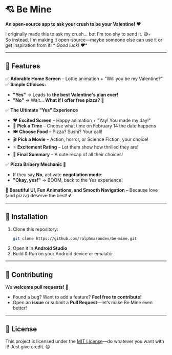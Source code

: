 # 💘 Be Mine

**An open-source app to ask your crush to be your Valentine!** ❤️

I originally made this to ask my crush… but I'm too shy to send it. 😅💀  
So instead, I'm making it open-source—maybe someone else can use it or get inspiration from it! *
*Good luck! ❤️**

---

## 🎉 Features

✅ **Adorable Home Screen** – Lottie animation + "Will you be my Valentine?"  
✅ **Simple Choices:**

- **"Yes"** → Leads to **the best Valentine's plan ever!**
- **"No"** → Wait... **What if I offer free pizza? 🍕**

✅ **The Ultimate "Yes" Experience**

- ❤️ **Excited Screen** – Happy animation + "Yay! You made my day!"
- 📅 **Pick a Time** – Choose what time on February 14 the date happens
- 🍽️ **Choose Food** – Pizza? Sushi? Your call!
- 🎬 **Pick a Movie** – Action, horror, or Science Fiction, your choice!
- ⭐ **Excitement Rating** – Let them show how thrilled they are!
- 📜 **Final Summary** – A cute recap of all their choices!

✅ **Pizza Bribery Mechanic 🍕**

- If they say **No**, activate **negotiation mode**:
- **"Okay, yes!"** → BOOM, back to the Yes experience!

🎨 **Beautiful UI, Fun Animations, and Smooth Navigation** – Because love (and pizza) deserve the
best! 💕

---

## 🚀 Installation

1. Clone this repository:
   ```sh
   git clone https://github.com/ralphmarondev/be-mine.git
   ```
2. Open it in **Android Studio**
3. Build & Run on your Android device or emulator

---

## 🤝 Contributing

We **welcome pull requests!** 🚀

- Found a bug? Want to add a feature? **Feel free to contribute!**
- Open an **issue** or submit a **Pull Request**—let’s make Be Mine even better!

---

## 📜 License

This project is licensed under the [MIT License](LICENSE.txt)—do whatever you want with it! Just
give credit. 😊
